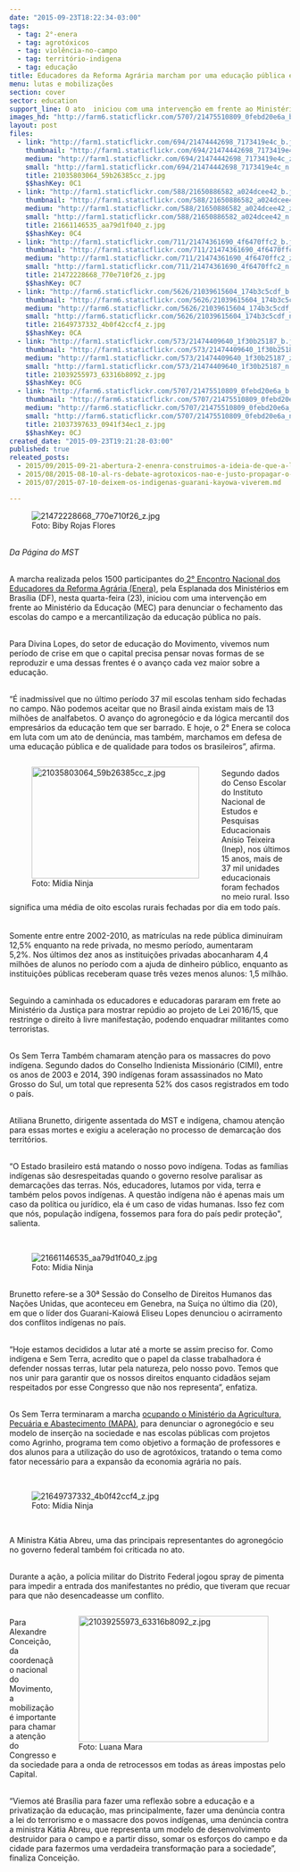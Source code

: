 ```yaml
---
date: "2015-09-23T18:22:34-03:00"
tags:
  - tag: 2°-enera
  - tag: agrotóxicos
  - tag: violência-no-campo
  - tag: território-indigena
  - tag: educação
title: Educadores da Reforma Agrária marcham por uma educação pública e de qualidade
menu: lutas e mobilizações
section: cover
sector: education
support_line: O ato  iniciou com uma intervenção em frente ao Ministério da Educação (MEC) para denunciar o fechamento das escolas do campo e a mercantilização da educação pública no país.
images_hd: "http://farm6.staticflickr.com/5707/21475510809_0febd20e6a_b.jpg"
layout: post
files:
  - link: "http://farm1.staticflickr.com/694/21474442698_7173419e4c_b.jpg"
    thumbnail: "http://farm1.staticflickr.com/694/21474442698_7173419e4c_t.jpg"
    medium: "http://farm1.staticflickr.com/694/21474442698_7173419e4c_z.jpg"
    small: "http://farm1.staticflickr.com/694/21474442698_7173419e4c_n.jpg"
    title: 21035803064_59b26385cc_z.jpg
    $$hashKey: 0C1
  - link: "http://farm1.staticflickr.com/588/21650886582_a024dcee42_b.jpg"
    thumbnail: "http://farm1.staticflickr.com/588/21650886582_a024dcee42_t.jpg"
    medium: "http://farm1.staticflickr.com/588/21650886582_a024dcee42_z.jpg"
    small: "http://farm1.staticflickr.com/588/21650886582_a024dcee42_n.jpg"
    title: 21661146535_aa79d1f040_z.jpg
    $$hashKey: 0C4
  - link: "http://farm1.staticflickr.com/711/21474361690_4f6470ffc2_b.jpg"
    thumbnail: "http://farm1.staticflickr.com/711/21474361690_4f6470ffc2_t.jpg"
    medium: "http://farm1.staticflickr.com/711/21474361690_4f6470ffc2_z.jpg"
    small: "http://farm1.staticflickr.com/711/21474361690_4f6470ffc2_n.jpg"
    title: 21472228668_770e710f26_z.jpg
    $$hashKey: 0C7
  - link: "http://farm6.staticflickr.com/5626/21039615604_174b3c5cdf_b.jpg"
    thumbnail: "http://farm6.staticflickr.com/5626/21039615604_174b3c5cdf_t.jpg"
    medium: "http://farm6.staticflickr.com/5626/21039615604_174b3c5cdf_z.jpg"
    small: "http://farm6.staticflickr.com/5626/21039615604_174b3c5cdf_n.jpg"
    title: 21649737332_4b0f42ccf4_z.jpg
    $$hashKey: 0CA
  - link: "http://farm1.staticflickr.com/573/21474409640_1f30b25187_b.jpg"
    thumbnail: "http://farm1.staticflickr.com/573/21474409640_1f30b25187_t.jpg"
    medium: "http://farm1.staticflickr.com/573/21474409640_1f30b25187_z.jpg"
    small: "http://farm1.staticflickr.com/573/21474409640_1f30b25187_n.jpg"
    title: 21039255973_63316b8092_z.jpg
    $$hashKey: 0CG
  - link: "http://farm6.staticflickr.com/5707/21475510809_0febd20e6a_b.jpg"
    thumbnail: "http://farm6.staticflickr.com/5707/21475510809_0febd20e6a_t.jpg"
    medium: "http://farm6.staticflickr.com/5707/21475510809_0febd20e6a_z.jpg"
    small: "http://farm6.staticflickr.com/5707/21475510809_0febd20e6a_n.jpg"
    title: 21037397633_0941f34ec1_z.jpg
    $$hashKey: 0CJ
created_date: "2015-09-23T19:21:28-03:00"
published: true
releated_posts:
  - 2015/09/2015-09-21-abertura-2-enenra-construimos-a-ideia-de-que-a-libertacao-depende-do-povo-controlar-em-primeiro-lugar-o-conhecimento.md
  - 2015/08/2015-08-10-al-rs-debate-agrotoxicos-nao-e-justo-propagar-o-cancer-em-nome-do-lucro-de-meia-duzia.md
  - 2015/07/2015-07-10-deixem-os-indigenas-guarani-kayowa-viverem.md

---
```

<figure class="image"><img alt="21472228668_770e710f26_z.jpg" src="http://farm1.staticflickr.com/711/21474361690_4f6470ffc2_b.jpg" />
<figcaption>Foto: Biby Rojas Flores</figcaption>
</figure>

<p><br />
<em>Da P&aacute;gina do MST&nbsp;</em></p>

<p><br />
A marcha realizada pelos 1500 participantes do<a href="http://www.mst.org.br/2015/08/17/mais-de-1-200-participantes-debatem-a-educacao-publica-brasileira.html"> 2&deg; Encontro Nacional dos Educadores da Reforma Agr&aacute;ria (Enera)</a>, pela Esplanada dos Minist&eacute;rios em Bras&iacute;lia (DF), nesta&nbsp;quarta-feira (23), iniciou com uma interven&ccedil;&atilde;o em frente ao Minist&eacute;rio da Educa&ccedil;&atilde;o (MEC)&nbsp;para denunciar o fechamento das escolas do campo e a mercantiliza&ccedil;&atilde;o da educa&ccedil;&atilde;o p&uacute;blica no pa&iacute;s.</p>

<p><br />
Para Divina Lopes, do setor de educa&ccedil;&atilde;o do Movimento, vivemos num per&iacute;odo de crise em que o capital precisa pensar novas formas de se reproduzir e uma dessas frentes &eacute; o avan&ccedil;o cada vez maior sobre a educa&ccedil;&atilde;o.</p>

<p><br />
&ldquo;&Eacute; inadmiss&iacute;vel que no &uacute;ltimo per&iacute;odo 37 mil escolas tenham sido fechadas no campo. N&atilde;o podemos aceitar que no Brasil ainda existam mais de 13 milh&otilde;es de analfabetos. O avan&ccedil;o do agroneg&oacute;cio e da l&oacute;gica mercantil dos empres&aacute;rios da educa&ccedil;&atilde;o tem que ser barrado. E hoje, o 2&deg; Enera se coloca em luta com um ato de den&uacute;ncia, mas tamb&eacute;m, marchamos em defesa de uma educa&ccedil;&atilde;o p&uacute;blica e de qualidade para todos os brasileiros&rdquo;, afirma.</p>

<figure class="image" style="float:left"><img alt="21035803064_59b26385cc_z.jpg" height="200" src="http://farm1.staticflickr.com/694/21474442698_7173419e4c_b.jpg" width="300" />
<figcaption>Foto: M&iacute;dia Ninja</figcaption>
</figure>

<p><br />
Segundo dados do Censo Escolar do Instituto Nacional de Estudos e Pesquisas Educacionais An&iacute;sio Teixeira (Inep), nos &uacute;ltimos 15 anos, mais de 37 mil unidades educacionais foram fechados no meio rural. Isso significa uma m&eacute;dia de oito escolas rurais fechadas por dia em todo pa&iacute;s.<span style="line-height: 1.6;">&nbsp;</span></p>

<p><br />
Somente entre entre 2002-2010, as matr&iacute;culas na rede p&uacute;blica diminu&iacute;ram 12,5% enquanto na rede privada, no mesmo per&iacute;odo, aumentaram 5,2%.&nbsp;Nos &uacute;ltimos dez anos as institui&ccedil;&otilde;es privadas abocanharam 4,4 milh&otilde;es de alunos no per&iacute;odo com a ajuda de dinheiro p&uacute;blico, enquanto as institui&ccedil;&otilde;es p&uacute;blicas receberam quase tr&ecirc;s vezes menos alunos: 1,5 milh&atilde;o.</p>

<p><br />
Seguindo a caminhada os educadores e educadoras pararam em frete ao Minist&eacute;rio da Justi&ccedil;a para mostrar rep&uacute;dio ao projeto de Lei 2016/15, que restringe o direito &agrave; livre manifesta&ccedil;&atilde;o, podendo enquadrar militantes como terroristas.</p>

<p><br />
Os Sem Terra Tamb&eacute;m chamaram aten&ccedil;&atilde;o para os massacres do povo ind&iacute;gena. Segundo dados do Conselho Indienista Mission&aacute;rio (CIMI), entre os anos de 2003 e 2014, 390 ind&iacute;genas foram assassinados no Mato Grosso do Sul, um total que representa 52% dos casos registrados em todo o pa&iacute;s.</p>

<p><br />
Atiliana Brunetto, dirigente assentada do MST e ind&iacute;gena, chamou aten&ccedil;&atilde;o para essas mortes e exigiu a acelera&ccedil;&atilde;o no processo de demarca&ccedil;&atilde;o dos territ&oacute;rios.</p>

<p><br />
&ldquo;O Estado brasileiro est&aacute; matando o nosso povo ind&iacute;gena. Todas as fam&iacute;lias ind&iacute;genas s&atilde;o desrespeitadas quando o governo resolve paralisar as demarca&ccedil;&otilde;es das terras. N&oacute;s, educadores, lutamos por vida, terra e tamb&eacute;m pelos povos ind&iacute;genas. A quest&atilde;o ind&iacute;gena n&atilde;o &eacute; apenas mais um caso da pol&iacute;tica ou jur&iacute;dico, ela &eacute; um caso de vidas humanas. Isso fez com que n&oacute;s, popula&ccedil;&atilde;o ind&iacute;gena, fossemos para fora do pa&iacute;s pedir prote&ccedil;&atilde;o&quot;, salienta.</p>

<p>&nbsp;</p>

<figure class="image"><img alt="21661146535_aa79d1f040_z.jpg" src="http://farm1.staticflickr.com/588/21650886582_a024dcee42_b.jpg" />
<figcaption>Foto: M&iacute;dia Ninja</figcaption>
</figure>

<p><br />
Brunetto refere-se a 30&ordf; Sess&atilde;o do Conselho de Direitos Humanos das Na&ccedil;&otilde;es Unidas, que aconteceu em Genebra, na Su&iacute;&ccedil;a no &uacute;ltimo dia (20), em que o l&iacute;der dos Guarani-Kaiow&aacute; Eliseu Lopes denunciou o acirramento dos conflitos ind&iacute;genas no pa&iacute;s.&nbsp;</p>

<p><br />
&ldquo;Hoje estamos decididos a lutar at&eacute; a morte se assim preciso for. Como ind&iacute;gena e Sem Terra, acredito que o papel da classe trabalhadora &eacute; defender nossas terras, lutar pela natureza, pelo nosso povo. Temos que nos unir para garantir que os nossos direitos enquanto cidad&atilde;os sejam respeitados por esse Congresso que n&atilde;o nos representa&rdquo;, enfatiza.&nbsp;</p>

<p><br />
Os Sem Terra terminaram a marcha <a href="http://www.mst.org.br/2015/09/23/apos-marcha-educadores-ocupam-ministerio-da-agricultura-em-brasilia.html">ocupando o Minist&eacute;rio da Agricultura, Pecu&aacute;ria e Abastecimento (MAPA)</a>, para denunciar o agroneg&oacute;cio e seu modelo de inser&ccedil;&atilde;o na sociedade e nas escolas p&uacute;blicas com projetos como Agrinho, programa tem como objetivo a forma&ccedil;&atilde;o de professores e dos alunos para a utiliza&ccedil;&atilde;o do uso de agrot&oacute;xicos, tratando o tema como fator necess&aacute;rio para a expans&atilde;o da economia agr&aacute;ria no pa&iacute;s.</p>

<p>&nbsp;</p>

<figure class="image"><img alt="21649737332_4b0f42ccf4_z.jpg" src="http://farm6.staticflickr.com/5626/21039615604_174b3c5cdf_b.jpg" />
<figcaption>Foto: M&iacute;dia Ninja</figcaption>
</figure>

<p>&nbsp;</p>

<p>A Ministra K&aacute;tia Abreu, uma das principais representantes do agroneg&oacute;cio no governo federal tamb&eacute;m foi criticada no ato.</p>

<p><br />
Durante a a&ccedil;&atilde;o, a pol&iacute;cia militar do Distrito Federal jogou spray de pimenta para impedir a entrada dos manifestantes no pr&eacute;dio, que tiveram que recuar para que n&atilde;o desencadeasse um conflito.&nbsp;</p>

<figure class="image" style="float:right"><img alt="21039255973_63316b8092_z.jpg" height="226" src="http://farm1.staticflickr.com/573/21474409640_1f30b25187_b.jpg" width="340" />
<figcaption>Foto: Luana Mara</figcaption>
</figure>

<p><br />
Para Alexandre Concei&ccedil;&atilde;o, da coordena&ccedil;&atilde;o nacional do Movimento, a mobiliza&ccedil;&atilde;o &eacute; importante para chamar a aten&ccedil;&atilde;o do Congresso e da sociedade para a onda de retrocessos em todas as &aacute;reas impostas pelo Capital.</p>

<p><br />
&ldquo;Viemos at&eacute; Bras&iacute;lia para fazer uma reflex&atilde;o sobre a educa&ccedil;&atilde;o e a privatiza&ccedil;&atilde;o da educa&ccedil;&atilde;o, mas principalmente, fazer uma den&uacute;ncia contra a lei do terrorismo e o massacre dos povos ind&iacute;genas, uma den&uacute;ncia contra a ministra K&aacute;tia Abreu, que representa um modelo de desenvolvimento destruidor para o campo e a partir disso, somar os esfor&ccedil;os do campo e da cidade para fazermos uma verdadeira transforma&ccedil;&atilde;o para a sociedade&rdquo;, finaliza Concei&ccedil;&atilde;o.&nbsp;</p>
